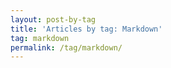 ```yaml
---
layout: post-by-tag
title: 'Articles by tag: Markdown'
tag: markdown
permalink: /tag/markdown/
---
```

